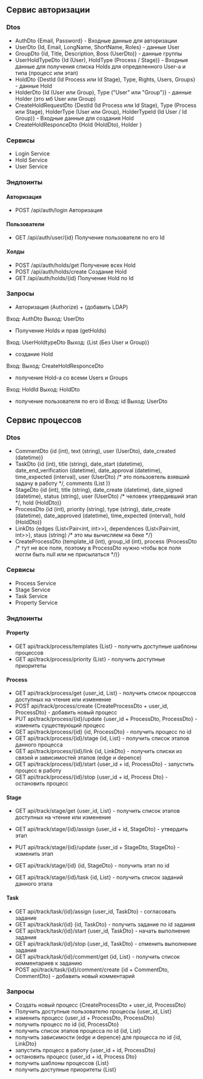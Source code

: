 ## Сервис авторизации

### Dtos

- AuthDto {Email, Password} - Входные данные для авторизации
- UserDto {Id, Email, LongName, ShortName, Roles} - данные User
- GroupDto {Id, Title, Description, Boss (UserDto)} - данные группы 
- UserHoldTypeDto {Id (User), HoldType (Process / Stage)} - Входные данные для получения списка Holds для определенного User-а и типа (процесс или этап)
- HoldDto {DestId (Id Process или Id Stage), Type, Rights, Users, Groups} - данные Hold
- HolderDto {Id (User или Group), Type ("User" или "Group")} - данные Holder (это мб User или Group)
- CreateHoldRequestDto {DestId (Id Process или Id Stage), Type (Process или Stage), HolderType (User или Group), HolderTypeId (Id User / Id Group)} - Входные данные для создания Hold
- CreateHoldResponceDto {Hold (HoldDto), Holder }

### Сервисы

- Login Service
- Hold Service
- User Service

### Эндпоинты

#### Авторизация
- POST /api/auth/login              Авторизация
#### Пользователи
- GET /api/auth/user/{id}           Получение пользователя по его Id               
#### Холды
- POST /api/auth/holds/get          Получение всех Hold
- POST /api/auth/holds/create       Создание Hold
- GET /api/auth/holds/{id}          Получение Hold по Id

### Запросы

- Авторизация (Authorize) + (добавить LDAP)

Вход: AuthDto 
Выход: UserDto 

- Получение Holds и прав (getHolds)

Вход: UserHoldtypeDto
Выход: {List<HoldDto> (Без User и Group)}

- создание Hold

Вход: 
Выход: CreateHoldResponceDto

- получение Hold-а со всеми Users и Groups 

Вход: HoldId
Выход: HoldDto

- получение пользователя по его id
Вход: id
Выход: UserDto


## Сервис процессов



### Dtos
- CommentDto {id (int), text (string), user (UserDto), date_created (datetime)}
- TaskDto {id (int), title (string), date_start (datetime), date_end_verification (datetime), date_approval (datetime), time_expected (interval), user (UserDto) /* это пользовтель взявший задачу в работу */, comments (List <CommentDto>)}
- StageDto {id (int), title (string), date_create (datetime), date_signed (datetime), status (string), user (UserDto) /* человек утвердивший этап */, hold (HoldDto)}
- ProcessDto {id (int), priority (string), type (string), date_create (datetime), date_approved (datetime), time_expected (interval), hold (HoldDto)}
- LinkDto {edges (List<Pair<int, int>>), dependences (List<Pair<int, int>>), staus (string) /* это мы вычисляем на беке */}
- CreateProcessDto {template_id (int), group_id (int), process (ProcessDto /* тут не все поля, поэтому в ProcessDto нужно чтобы все поля могли быть null или не присылаться */)}

### Сервисы
- Process Service
- Stage Service
- Task Service
- Property Service

### Эндпоинты
#### Property
- GET api/track/process/templates {List<ProcessDto>} - получить доступные шаблоны процессов
- GET api/track/process/priority {List<string>} - получить доступные приоритеты
<!-- - GET api/track/process/type -->

#### Process
- GET api/track/process/get {user_id, List<ProcessDto>} - получить список процессов доступных на чтение или изменение
- POST api/track/process/create {CreateProcessDto + user_id, ProcessDto} - добавить новый процесс
- PUT api/track/process/{id}/update {user_id + ProcessDto, ProcessDto} - изменить существующий процесс
- GET api/track/process/{id} {id, ProcessDto} - получить процесс по id
- GET api/track/process/{id}/stage {id, List<StageDto>} - получить список этапов данного процесса
- GET api/track/process/{id}/link {id, LinkDto} - получить списки из связей и зависимостей этапов (edge и depence)
- GET api/track/process/{id}/start {user_id + id, ProcessDto} - запустить процесс в работу
- GET api/track/process/{id}/stop {user_id + id, Process Dto} - остановить процесс
#### Stage
- GET api/track/stage/get {user_id, List<StageDto>} - получить список этапов доступных на чтение или изменение

- GET api/track/stage/{id}/assign {user_id + id, StageDto} - утвердить этап
- PUT api/track/stage/{id}/update {user_id + StageDto, StageDto} - изменить этап
- GET api/track/stage/{id} {id, StageDto} - получить этап по id
- GET api/track/stage/{id}/task {id, List<TaskDto>} - получить список заданий данного этапа
#### Task
- GET api/track/task/{id}/assign {user_id, TaskDto} - согласовать задание
- GET api/track/task/{id} {id, TaskDto} - получить задание по id задания
- GET api/track/task/{id}/start {user_id, TaskDto} - начать выполнение задания
- GET api/track/task/{id}/stop {user_id, TaskDto} - отменить выполнение задания
- GET api/track/task/{id}/comment/get {id, List<Comment>} - получить список комментариев к заданию
- POST api/track/task/{id}/comment/create {id + CommentDto, CommentDto} - добавить новый комментарий

### Запросы

- Создать новый процесс
{CreateProcessDto + user_id, ProcessDto}
- Получить доступные пользователю процессы
{user_id, List<ProcessDto>}
- изменить процесс
{user_id + ProcessDto, ProcessDto}
- получить процесс по id 
{id, ProcessDto}
- получить список этапов процесса по id 
{id, List<StageDto>}
- получить зависимости (edge и depence) для процесса по id
{id, LinkDto}
- запустить процесс в работу
{user_id + id, ProcessDto}
- остановить процесс
{user_id + id, Process Dto}
- получить шаблоны процессов
{List<ProcessDto>}
- получить доступные приоритеты
{List<string>}
